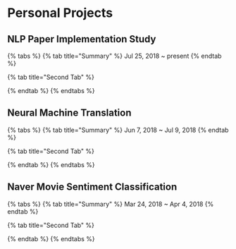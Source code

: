 # Personal Projects

## NLP Paper Implementation Study

{% tabs %}
{% tab title="Summary" %}
Jul 25, 2018 ~ present
{% endtab %}

{% tab title="Second Tab" %}

{% endtab %}
{% endtabs %}

## Neural Machine Translation

{% tabs %}
{% tab title="Summary" %}
Jun 7, 2018 ~ Jul 9, 2018
{% endtab %}

{% tab title="Second Tab" %}

{% endtab %}
{% endtabs %}

## Naver Movie Sentiment Classification

{% tabs %}
{% tab title="Summary" %}
Mar 24, 2018 ~ Apr 4, 2018
{% endtab %}

{% tab title="Second Tab" %}

{% endtab %}
{% endtabs %}



